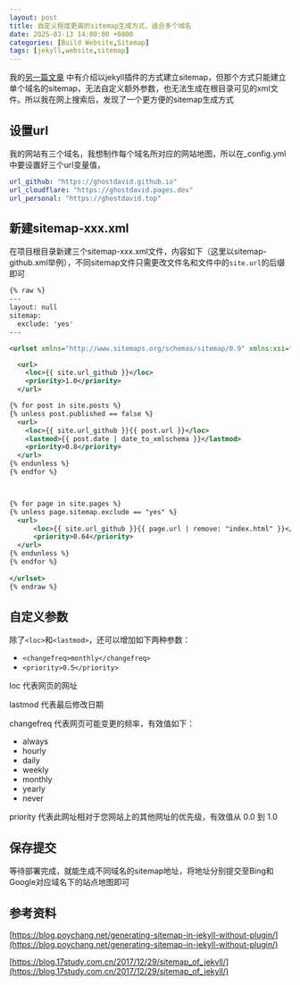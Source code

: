 ```yaml
---
layout: post
title: 自定义程度更高的sitemap生成方式，适合多个域名
date: 2025-03-13 14:00:00 +0800
categories: [Build Website,Sitemap]
tags: [jekyll,website,sitemap]
---
```


我的[另一篇文章](https://ghostdavid.pages.dev/posts/Jekyll-sitemap) 中有介绍以jekyll插件的方式建立sitemap，但那个方式只能建立单个域名的sitemap，无法自定义额外参数，也无法生成在根目录可见的xml文件。所以我在网上搜索后，发现了一个更方便的sitemap生成方式

## 设置url

我的网站有三个域名，我想制作每个域名所对应的网站地图，所以在_config.yml中要设置好三个url变量值，

``` yml
url_github: "https://ghostdavid.github.io"
url_cloudflare: "https://ghostdavid.pages.dev"
url_personal: "https://ghostdavid.top"
```
## 新建sitemap-xxx.xml

在项目根目录新建三个sitemap-xxx.xml文件，内容如下（这里以sitemap-github.xml举例），不同sitemap文件只需更改文件名和文件中的`site.url`的后缀即可

``` xml
{% raw %}    
---
layout: null
sitemap:
  exclude: 'yes'
---

<urlset xmlns="http://www.sitemaps.org/schemas/sitemap/0.9" xmlns:xsi="http://www.w3.org/2001/XMLSchema-instance" xsi:schemaLocation="http://www.sitemaps.org/schemas/sitemap/0.9 http://www.sitemaps.org/schemas/sitemap/0.9/sitemap.xsd">

  <url>
    <loc>{{ site.url_github }}</loc>
    <priority>1.0</priority>
  </url>

{% for post in site.posts %}
{% unless post.published == false %}
  <url>
    <loc>{{ site.url_github }}{{ post.url }}</loc>
    <lastmod>{{ post.date | date_to_xmlschema }}</lastmod>
    <priority>0.8</priority>
  </url>
{% endunless %}
{% endfor %}



{% for page in site.pages %}
{% unless page.sitemap.exclude == "yes" %}
  <url>
      <loc>{{ site.url_github }}{{ page.url | remove: "index.html" }}</loc>
      <priority>0.64</priority>
  </url>
{% endunless %}
{% endfor %}
  
</urlset>
{% endraw %}  
```

## 自定义参数
除了`<loc>`和`<lastmod>`，还可以增加如下两种参数：
- `<changefreq>monthly</changefreq>`
- `<priority>0.5</priority>`

loc 代表网页的网址

lastmod 代表最后修改日期

changefreq 代表网页可能变更的频率，有效值如下：

- always
- hourly
- daily
- weekly
- monthly
- yearly
- never

priority 代表此网址相对于您网站上的其他网址的优先级，有效值从 0.0 到 1.0



## 保存提交

等待部署完成，就能生成不同域名的sitemap地址，将地址分别提交至Bing和Google对应域名下的站点地图即可



## 参考资料

[https://blog.poychang.net/generating-sitemap-in-jekyll-without-plugin/](https://blog.poychang.net/generating-sitemap-in-jekyll-without-plugin/)

[https://blog.17study.com.cn/2017/12/29/sitemap_of_jekyll/](https://blog.17study.com.cn/2017/12/29/sitemap_of_jekyll/)
